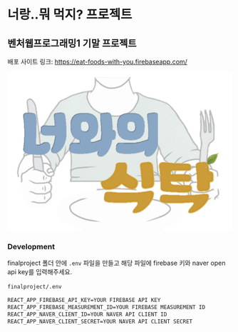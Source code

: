 # 너랑..뭐 먹지? 프로젝트 
## 벤처웹프로그래밍1 기말 프로젝트 


배포 사이트 링크: https://eat-foods-with-you.firebaseapp.com/


![logo](./src/static/images/logo.png)
### Development

finalproject 폴더 안에 `.env` 파일을 만들고 해당 파일에 firebase 키와 naver open api key를 입력해주세요.

`finalproject/.env`
```
REACT_APP_FIREBASE_API_KEY=YOUR FIREBASE API KEY
REACT_APP_FIREBASE_MEASUREMENT_ID=YOUR FIREBASE MEASUREMENT ID
REACT_APP_NAVER_CLIENT_ID=YOUR NAVER API CLIENT ID
REACT_APP_NAVER_CLIENT_SECRET=YOUR NAVER API CLIENT SECRET
```

